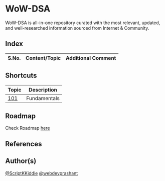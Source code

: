 # WoW-DSA

WoW-DSA is all-in-one repository curated with the most relevant, updated, and well-researched information sourced from Internet &amp; Community.

## Index

S.No. | Content/Topic | Additional Comment
--- | --- | ---

## Shortcuts

Topic | Description
--- | ---
[101](101\README.MD) | Fundamentals

## Roadmap

Check Roadmap [here](_Roadmap/README.MD)

## References

## Author(s)

[@ScriptKKiddie](https://github.com/ScriptKKiddie)
[@webdevprashant](https://github.com/webdevprashant)
